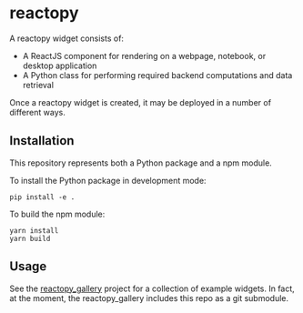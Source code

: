 # reactopy

A reactopy widget consists of:

* A ReactJS component for rendering on a webpage, notebook, or desktop application
* A Python class for performing required backend computations and data retrieval

Once a reactopy widget is created, it may be deployed in a number of different ways.

## Installation

This repository represents both a Python package and a npm module.

To install the Python package in development mode:

```
pip install -e .
```

To build the npm module:

```
yarn install
yarn build
```

## Usage

See the [reactopy_gallery](https://github.com/flatironinstitute/reactopy_gallery) project for a collection of example widgets. In fact, at the moment, the reactopy_gallery includes this repo as a git submodule.
